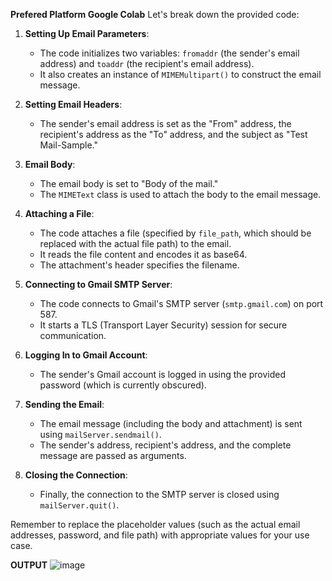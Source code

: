 **Prefered Platform Google Colab**
Let's break down the provided code:

1. **Setting Up Email Parameters**:
   - The code initializes two variables: `fromaddr` (the sender's email address) and `toaddr` (the recipient's email address).
   - It also creates an instance of `MIMEMultipart()` to construct the email message.

2. **Setting Email Headers**:
   - The sender's email address is set as the "From" address, the recipient's address as the "To" address, and the subject as "Test Mail-Sample."

3. **Email Body**:
   - The email body is set to "Body of the mail."
   - The `MIMEText` class is used to attach the body to the email message.

4. **Attaching a File**:
   - The code attaches a file (specified by `file_path`, which should be replaced with the actual file path) to the email.
   - It reads the file content and encodes it as base64.
   - The attachment's header specifies the filename.

5. **Connecting to Gmail SMTP Server**:
   - The code connects to Gmail's SMTP server (`smtp.gmail.com`) on port 587.
   - It starts a TLS (Transport Layer Security) session for secure communication.

6. **Logging In to Gmail Account**:
   - The sender's Gmail account is logged in using the provided password (which is currently obscured).

7. **Sending the Email**:
   - The email message (including the body and attachment) is sent using `mailServer.sendmail()`.
   - The sender's address, recipient's address, and the complete message are passed as arguments.

8. **Closing the Connection**:
   - Finally, the connection to the SMTP server is closed using `mailServer.quit()`.

Remember to replace the placeholder values (such as the actual email addresses, password, and file path) with appropriate values for your use case. 

**OUTPUT**
![image](https://github.com/user-attachments/assets/a4c7e088-3fa4-469d-9850-c6c586157c05)

